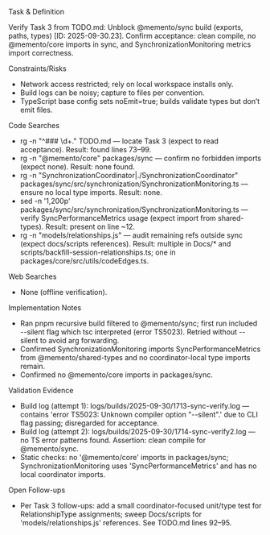 Task & Definition

Verify Task 3 from TODO.md: Unblock @memento/sync build (exports, paths, types) [ID: 2025-09-30.23]. Confirm acceptance: clean compile, no @memento/core imports in sync, and SynchronizationMonitoring metrics import correctness.

Constraints/Risks
- Network access restricted; rely on local workspace installs only.
- Build logs can be noisy; capture to files per convention.
- TypeScript base config sets noEmit=true; builds validate types but don’t emit files.

Code Searches
- rg -n "^### \d+\." TODO.md — locate Task 3 (expect to read acceptance). Result: found lines 73–99.
- rg -n "@memento/core" packages/sync — confirm no forbidden imports (expect none). Result: none found.
- rg -n "SynchronizationCoordinator|\./SynchronizationCoordinator" packages/sync/src/synchronization/SynchronizationMonitoring.ts — ensure no local type imports. Result: none.
- sed -n '1,200p' packages/sync/src/synchronization/SynchronizationMonitoring.ts — verify SyncPerformanceMetrics usage (expect import from shared-types). Result: present on line ~12.
- rg -n "models/relationships\.js" — audit remaining refs outside sync (expect docs/scripts references). Result: multiple in Docs/* and scripts/backfill-session-relationships.ts; one in packages/core/src/utils/codeEdges.ts.

Web Searches
- None (offline verification).

Implementation Notes
- Ran pnpm recursive build filtered to @memento/sync; first run included --silent flag which tsc interpreted (error TS5023). Retried without --silent to avoid arg forwarding.
- Confirmed SynchronizationMonitoring imports SyncPerformanceMetrics from @memento/shared-types and no coordinator-local type imports remain.
- Confirmed no @memento/core imports in packages/sync.

Validation Evidence
- Build log (attempt 1): logs/builds/2025-09-30/1713-sync-verify.log — contains 'error TS5023: Unknown compiler option "--silent".' due to CLI flag passing; disregarded for acceptance.
- Build log (attempt 2): logs/builds/2025-09-30/1714-sync-verify2.log — no TS error patterns found. Assertion: clean compile for @memento/sync.
- Static checks: no '@memento/core' imports in packages/sync; SynchronizationMonitoring uses 'SyncPerformanceMetrics' and has no local coordinator imports.

Open Follow-ups
- Per Task 3 follow-ups: add a small coordinator-focused unit/type test for RelationshipType assignments; sweep Docs/scripts for 'models/relationships.js' references. See TODO.md lines 92–95.
